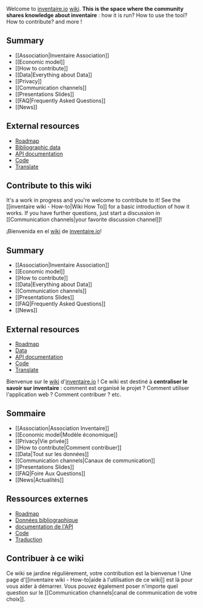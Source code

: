 <!-- LANG:EN -->

Welcome to [inventaire.io](https://inventaire.io) [wiki](https://en.wikipedia.org/wiki/Wiki). **This is the space where the community shares knowledge about inventaire** : how it is run? How to use the tool? How to contribute? and more !

## Summary
* [[Association|Inventaire Association]]
* [[Economic model]]
* [[How to contribute]]
* [[Data|Everything about Data]]
* [[Privacy]]
* [[Communication channels]]
* [[Presentations Slides]]
* [[FAQ|Frequently Asked Questions]]
* [[News]]

## External resources
* [Roadmap](http://roadmap.inventaire.io)
* [Bibliographic data](https://data.inventaire.io)
* [API documentation](https://api.inventaire.io)
* [Code](http://git.inventaire.io)
* [Translate](http://translate.inventaire.io)

## Contribute to this wiki
It's a work in progress and you're welcome to contribute to it! See the [[inventaire wiki - How-to|Wiki How To]] for a basic introduction of how it works. If you have further questions, just start a discussion in [[Communication channels|your favorite discussion channel]]! 

<!-- LANG:ES, title="Inicio" -->

¡Bienvenida en el [wiki](https://es.wikipedia.org/wiki/Wiki) de [inventaire.io](https://inventaire.io)!

## Summary
* [[Association|Inventaire Association]]
* [[Economic model]]
* [[How to contribute]]
* [[Data|Everything about Data]]
* [[Communication channels]]
* [[Presentations Slides]]
* [[FAQ|Frequently Asked Questions]]
* [[News]]

## External resources
* [Roadmap](http://roadmap.inventaire.io)
* [Data](https://data.inventaire.io)
* [API documentation](https://api.inventaire.io)
* [Code](http://git.inventaire.io)
* [Translate](http://translate.inventaire.io)

<!-- LANG:FR, title="Accueil" -->

Bienvenue sur le [wiki](https://fr.wikipedia.org/wiki/Wiki) d'[inventaire.io](https://inventaire.io) ! Ce wiki est destiné à **centraliser le savoir sur inventaire** : comment est organisé le projet ? Comment utiliser l'application web ? Comment contribuer ? etc.

## Sommaire
* [[Association|Association Inventaire]]
* [[Economic model|Modèle économique]]
* [[Privacy|Vie privée]]
* [[How to contribute|Comment contribuer]]
* [[Data|Tout sur les données]]
* [[Communication channels|Canaux de communication]]
* [[Presentations Slides]]
* [[FAQ|Foire Aux Questions]]
* [[News|Actualités]]

## Ressources externes
* [Roadmap](http://roadmap.inventaire.io/)
* [Données bibliographique](https://data.inventaire.io)
* [documentation de l'API](http://api.inventaire.io/)
* [Code](http://git.inventaire.io/)
* [Traduction](http://translate.inventaire.io/)

## Contribuer à ce wiki
Ce wiki se jardine régulièrement, votre contribution est la bienvenue ! Une page d'[[inventaire wiki - How-to|aide à l'utilisation de ce wiki]] est là pour vous aider à démarrer. Vous pouvez également poser n'importe quel question sur le [[Communication channels|canal de communication de votre choix]].